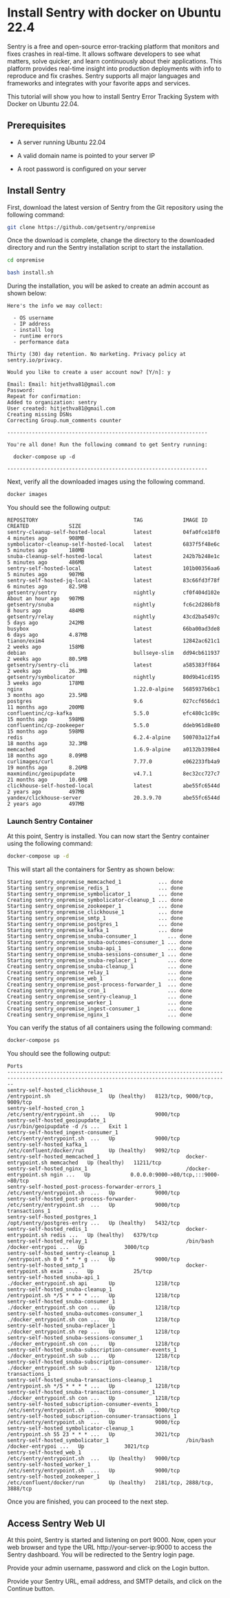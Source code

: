 # Install Sentry with docker on Ubuntu 22.4
Sentry is a free and open-source error-tracking platform that monitors and fixes crashes in real-time. It allows software developers to see what matters, solve quicker, and learn continuously about their applications. This platform provides real-time insight into production deployments with info to reproduce and fix crashes. Sentry supports all major languages and frameworks and integrates with your favorite apps and services.

This tutorial will show you how to install Sentry Error Tracking System with Docker on Ubuntu 22.04.

## Prerequisites
* A server running Ubuntu 22.04

* A valid domain name is pointed to your server IP

* A root password is configured on your server

## Install Sentry
First, download the latest version of Sentry from the Git repository using the following command:

```bash
git clone https://github.com/getsentry/onpremise
```

Once the download is complete, change the directory to the downloaded directory and run the Sentry installation script to start the installation.

```bash
cd onpremise

bash install.sh
```

During the installation, you will be asked to create an admin account as shown below:

```
Here's the info we may collect:

  - OS username
  - IP address
  - install log
  - runtime errors
  - performance data

Thirty (30) day retention. No marketing. Privacy policy at sentry.io/privacy.

Would you like to create a user account now? [Y/n]: y

Email: Email: hitjethva81@gmail.com
Password: 
Repeat for confirmation: 
Added to organization: sentry
User created: hitjethva81@gmail.com
Creating missing DSNs
Correcting Group.num_comments counter

-----------------------------------------------------------------

You're all done! Run the following command to get Sentry running:

  docker-compose up -d

-----------------------------------------------------------------
```

Next, verify all the downloaded images using the following command.

```bash
docker images
```

You should see the following output:

```
REPOSITORY                               TAG             IMAGE ID       CREATED             SIZE
sentry-cleanup-self-hosted-local         latest          04fa0fce18f0   4 minutes ago       908MB
symbolicator-cleanup-self-hosted-local   latest          6837f5f48e6c   5 minutes ago       180MB
snuba-cleanup-self-hosted-local          latest          242b7b248e1c   5 minutes ago       486MB
sentry-self-hosted-local                 latest          101b00356aa6   5 minutes ago       907MB
sentry-self-hosted-jq-local              latest          83c66fd3f78f   6 minutes ago       82.5MB
getsentry/sentry                         nightly         cf0f404d102e   About an hour ago   907MB
getsentry/snuba                          nightly         fc6c2d286bf8   8 hours ago         484MB
getsentry/relay                          nightly         43cd2ba5497c   5 days ago          242MB
busybox                                  latest          66ba00ad3de8   6 days ago          4.87MB
tianon/exim4                             latest          12842ac621c1   2 weeks ago         158MB
debian                                   bullseye-slim   dd94cb611937   2 weeks ago         80.5MB
getsentry/sentry-cli                     latest          a585383ff864   2 weeks ago         26.3MB
getsentry/symbolicator                   nightly         80d9b41cd195   3 weeks ago         178MB
nginx                                    1.22.0-alpine   5685937b6bc1   3 months ago        23.5MB
postgres                                 9.6             027ccf656dc1   11 months ago       200MB
confluentinc/cp-kafka                    5.5.0           efc480c1c89c   15 months ago       598MB
confluentinc/cp-zookeeper                5.5.0           ddeb961d8e80   15 months ago       598MB
redis                                    6.2.4-alpine    500703a12fa4   18 months ago       32.3MB
memcached                                1.6.9-alpine    a0132b3398e4   18 months ago       8.09MB
curlimages/curl                          7.77.0          e062233fb4a9   19 months ago       8.26MB
maxmindinc/geoipupdate                   v4.7.1          8ec32cc727c7   21 months ago       10.6MB
clickhouse-self-hosted-local             latest          abe55fc6544d   2 years ago         497MB
yandex/clickhouse-server                 20.3.9.70       abe55fc6544d   2 years ago         497MB
```

### Launch Sentry Container
At this point, Sentry is installed. You can now start the Sentry container using the following command:

```bash
docker-compose up -d
```

This will start all the containers for Sentry as shown below:

```
Starting sentry_onpremise_memcached_1            ... done
Starting sentry_onpremise_redis_1                ... done
Starting sentry_onpremise_symbolicator_1         ... done
Creating sentry_onpremise_symbolicator-cleanup_1 ... done
Starting sentry_onpremise_zookeeper_1            ... done
Starting sentry_onpremise_clickhouse_1           ... done
Starting sentry_onpremise_smtp_1                 ... done
Starting sentry_onpremise_postgres_1             ... done
Starting sentry_onpremise_kafka_1                ... done
Starting sentry_onpremise_snuba-consumer_1          ... done
Starting sentry_onpremise_snuba-outcomes-consumer_1 ... done
Starting sentry_onpremise_snuba-api_1               ... done
Starting sentry_onpremise_snuba-sessions-consumer_1 ... done
Starting sentry_onpremise_snuba-replacer_1          ... done
Creating sentry_onpremise_snuba-cleanup_1           ... done
Creating sentry_onpremise_relay_1                   ... done
Creating sentry_onpremise_web_1                     ... done
Creating sentry_onpremise_post-process-forwarder_1  ... done
Creating sentry_onpremise_cron_1                    ... done
Creating sentry_onpremise_sentry-cleanup_1          ... done
Creating sentry_onpremise_worker_1                  ... done
Creating sentry_onpremise_ingest-consumer_1         ... done
Creating sentry_onpremise_nginx_1                   ... done
```

You can verify the status of all containers using the following command:

```bash
docker-compose ps
```

You should see the following output:

```
Ports                
----------------------------------------------------------------------------------------------------------------------------------------------
sentry-self-hosted_clickhouse_1                           /entrypoint.sh                   Up (healthy)   8123/tcp, 9000/tcp, 9009/tcp        
sentry-self-hosted_cron_1                                 /etc/sentry/entrypoint.sh  ...   Up             9000/tcp                            
sentry-self-hosted_geoipupdate_1                          /usr/bin/geoipupdate -d /s ...   Exit 1                                             
sentry-self-hosted_ingest-consumer_1                      /etc/sentry/entrypoint.sh  ...   Up             9000/tcp                            
sentry-self-hosted_kafka_1                                /etc/confluent/docker/run        Up (healthy)   9092/tcp                            
sentry-self-hosted_memcached_1                            docker-entrypoint.sh memcached   Up (healthy)   11211/tcp                           
sentry-self-hosted_nginx_1                                /docker-entrypoint.sh ngin ...   Up             0.0.0.0:9000->80/tcp,:::9000->80/tcp
sentry-self-hosted_post-process-forwarder-errors_1        /etc/sentry/entrypoint.sh  ...   Up             9000/tcp                            
sentry-self-hosted_post-process-forwarder-                /etc/sentry/entrypoint.sh  ...   Up             9000/tcp                            
transactions_1                                                                                                                                
sentry-self-hosted_postgres_1                             /opt/sentry/postgres-entry ...   Up (healthy)   5432/tcp                            
sentry-self-hosted_redis_1                                docker-entrypoint.sh redis ...   Up (healthy)   6379/tcp                            
sentry-self-hosted_relay_1                                /bin/bash /docker-entrypoi ...   Up             3000/tcp                            
sentry-self-hosted_sentry-cleanup_1                       /entrypoint.sh 0 0 * * * g ...   Up             9000/tcp                            
sentry-self-hosted_smtp_1                                 docker-entrypoint.sh exim  ...   Up             25/tcp                              
sentry-self-hosted_snuba-api_1                            ./docker_entrypoint.sh api       Up             1218/tcp                            
sentry-self-hosted_snuba-cleanup_1                        /entrypoint.sh */5 * * * * ...   Up             1218/tcp                            
sentry-self-hosted_snuba-consumer_1                       ./docker_entrypoint.sh con ...   Up             1218/tcp                            
sentry-self-hosted_snuba-outcomes-consumer_1              ./docker_entrypoint.sh con ...   Up             1218/tcp                            
sentry-self-hosted_snuba-replacer_1                       ./docker_entrypoint.sh rep ...   Up             1218/tcp                            
sentry-self-hosted_snuba-sessions-consumer_1              ./docker_entrypoint.sh con ...   Up             1218/tcp                            
sentry-self-hosted_snuba-subscription-consumer-events_1   ./docker_entrypoint.sh sub ...   Up             1218/tcp                            
sentry-self-hosted_snuba-subscription-consumer-           ./docker_entrypoint.sh sub ...   Up             1218/tcp                            
transactions_1                                                                                                                                
sentry-self-hosted_snuba-transactions-cleanup_1           /entrypoint.sh */5 * * * * ...   Up             1218/tcp                            
sentry-self-hosted_snuba-transactions-consumer_1          ./docker_entrypoint.sh con ...   Up             1218/tcp                            
sentry-self-hosted_subscription-consumer-events_1         /etc/sentry/entrypoint.sh  ...   Up             9000/tcp                            
sentry-self-hosted_subscription-consumer-transactions_1   /etc/sentry/entrypoint.sh  ...   Up             9000/tcp                            
sentry-self-hosted_symbolicator-cleanup_1                 /entrypoint.sh 55 23 * * * ...   Up             3021/tcp                            
sentry-self-hosted_symbolicator_1                         /bin/bash /docker-entrypoi ...   Up             3021/tcp                            
sentry-self-hosted_web_1                                  /etc/sentry/entrypoint.sh  ...   Up (healthy)   9000/tcp                            
sentry-self-hosted_worker_1                               /etc/sentry/entrypoint.sh  ...   Up             9000/tcp                            
sentry-self-hosted_zookeeper_1                            /etc/confluent/docker/run        Up (healthy)   2181/tcp, 2888/tcp, 3888/tcp        
```

Once you are finished, you can proceed to the next step.

## Access Sentry Web UI
At this point, Sentry is started and listening on port 9000. Now, open your web browser and type the URL http://your-server-ip:9000 to access the Sentry dashboard. You will be redirected to the Sentry login page.

Provide your admin username, password and click on the Login button. 

Provide your Sentry URL, email address, and SMTP details, and click on the Continue button.


